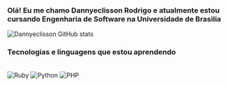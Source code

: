 
### Olá! Eu me chamo Dannyeclisson Rodrigo e atualmente estou cursando Engenharia de Software na Universidade de Brasilia

![Dannyeclisson GitHub stats](https://github-readme-stats.vercel.app/api?username=Dannyeclisson&show_icons=true&theme=radical)

### Tecnologias e linguagens que estou aprendendo

<div style="display: inline_block"><br/>
    <img align="center" alt="Ruby" src="https://img.shields.io/badge/Ruby-CC342D?logo=ruby&logoColor=white" />
    <img align="center" alt="Python" src="https://img.shields.io/badge/python-3670A0?style=for-the-badge&logo=python&logoColor=ffdd54" />
    <img align="center" alt="PHP" src="https://shields.io/badge/-PHP-3776AB?style=flat&logo=php" />
    
</div>
